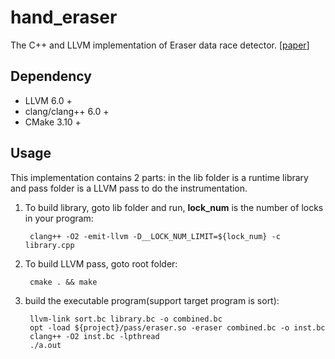 # hand_eraser

The C++ and LLVM implementation of Eraser data race detector. [[paper](https://dl.acm.org/doi/10.1145/265924.265927)]

## Dependency

+ LLVM 6.0 + 
+ clang/clang++ 6.0 +
+ CMake 3.10 +

## Usage

This implementation contains 2 parts: in the lib folder is a runtime library and pass folder is a LLVM pass to 
do the instrumentation. 

1. To build library, goto lib folder and run, **lock_num** is the number of locks in your program:

        clang++ -O2 -emit-llvm -D__LOCK_NUM_LIMIT=${lock_num} -c library.cpp

2. To build LLVM pass, goto root folder:

        cmake . && make

3. build the executable program(support target program is sort):

        llvm-link sort.bc library.bc -o combined.bc
        opt -load ${project}/pass/eraser.so -eraser combined.bc -o inst.bc
        clang++ -O2 inst.bc -lpthread
        ./a.out